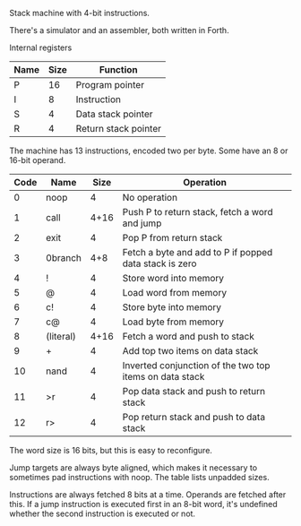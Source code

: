 Stack machine with 4-bit instructions.

There's a simulator and an assembler, both written in Forth.

Internal registers

| Name | Size | Function
| ---- | ---- | ---
| P    |  16  | Program pointer
| I    |   8  | Instruction
| S    |   4  | Data stack pointer
| R    |   4  | Return stack pointer

The machine has 13 instructions, encoded two per byte.  Some have an 8
or 16-bit operand.

| Code | Name | Size | Operation
| ---- | ---- | ---- | ---------
|  0   | noop |    4 | No operation
|  1   | call | 4+16 | Push P to return stack, fetch a word and jump
|  2   | exit |    4  | Pop P from return stack
|  3   | 0branch | 4+8 | Fetch a byte and add to P if popped data stack is zero
|  4   | ! |       4 | Store word into memory
|  5   | @ |       4 | Load word from memory
|  6   | c! |      4 | Store byte into memory
|  7   | c@ |      4 | Load byte from memory
|  8   | (literal) | 4+16 | Fetch a word and push to stack
|  9   | + |       4 | Add top two items on data stack
| 10   | nand |    4 | Inverted conjunction of the two top items on data stack
| 11   | >r |      4 | Pop data stack and push to return stack
| 12   | r> |      4 | Pop return stack and push to data stack

The word size is 16 bits, but this is easy to reconfigure.

Jump targets are always byte aligned, which makes it necessary to
sometimes pad instructions with noop.  The table lists unpadded sizes.

Instructions are always fetched 8 bits at a time.  Operands are
fetched after this.  If a jump instruction is executed first in an
8-bit word, it's undefined whether the second instruction is executed
or not.
